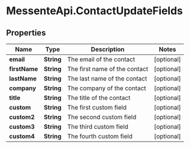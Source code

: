 # MessenteApi.ContactUpdateFields

## Properties

Name | Type | Description | Notes
------------ | ------------- | ------------- | -------------
**email** | **String** | The email of the contact | [optional] 
**firstName** | **String** | The first name of the contact | [optional] 
**lastName** | **String** | The last name of the contact | [optional] 
**company** | **String** | The company of the contact | [optional] 
**title** | **String** | The title of the contact | [optional] 
**custom** | **String** | The first custom field | [optional] 
**custom2** | **String** | The second custom field | [optional] 
**custom3** | **String** | The third custom field | [optional] 
**custom4** | **String** | The fourth custom field | [optional] 



